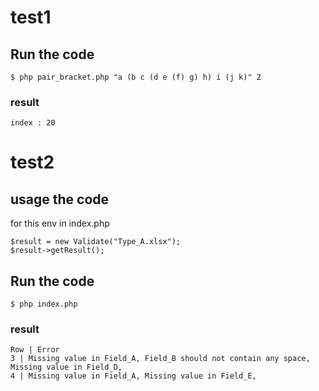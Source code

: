 # test1

## Run the code
```
$ php pair_bracket.php "a (b c (d e (f) g) h) i (j k)" 2
```

### result
```
index : 20
```

# test2

## usage the code
for this env in index.php

```
$result = new Validate("Type_A.xlsx");
$result->getResult();
```

## Run the code
```
$ php index.php
```

### result
```
Row | Error
3 | Missing value in Field_A, Field_B should not contain any space, Missing value in Field_D,
4 | Missing value in Field_A, Missing value in Field_E,
```
